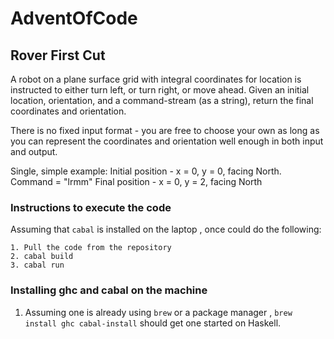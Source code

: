 # AdventOfCode

## Rover First Cut

A robot on a plane surface grid with integral coordinates for location is instructed to either turn left, or turn right, or move ahead.
Given an initial location, orientation, and a command-stream (as a string), return the final coordinates and orientation.

There is no fixed input format - you are free to choose your own as long as you can represent the coordinates and orientation well enough in both input and output.

Single, simple example:
Initial position - x = 0, y = 0, facing North.
Command = "lrmm"
Final position - x = 0, y = 2, facing North


### Instructions to execute the code

Assuming that `cabal` is installed on the laptop , once could do the following:

```
1. Pull the code from the repository
2. cabal build
3. cabal run
```

### Installing ghc and cabal on the machine

1. Assuming one is already using `brew` or a package manager , `brew install ghc cabal-install` should get one started on Haskell.
